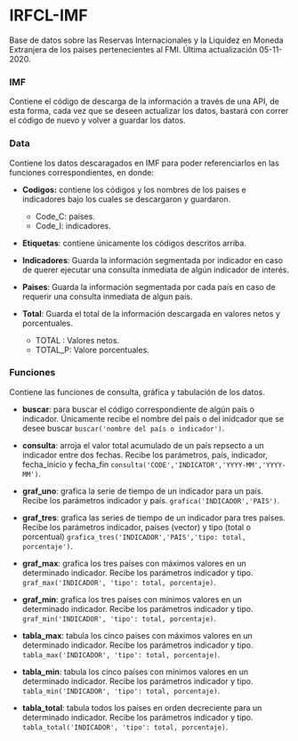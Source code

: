 # IRFCL-IMF
Base de datos sobre las Reservas Internacionales y la Liquidez en Moneda Extranjera de los países pertenecientes al FMI. Última actualización 05-11-2020.

### IMF 
Contiene el código de descarga de la información a través de una API, de esta forma, cada vez que se deseen actualizar los datos, bastará con correr el código de nuevo y volver a guardar los datos.

### Data
Contiene los datos descaragados en IMF para poder referenciarlos en las funciones correspondientes, en donde: <br />
- **Codigos:** contiene los códigos y los nombres de los paises e indicadores bajo los cuales se descargaron y guardaron.<br />
  - Code_C: países.<br />
  - Code_I: indicadores.<br />
  
- **Etiquetas**: contiene únicamente los códigos descritos arriba.<br />

- **Indicadores**: Guarda la información segmentada por indicador en caso de querer ejecutar una consulta inmediata de algún indicador de interés.<br />

- **Paises**: Guarda la información segmentada por cada país en caso de requerir una consulta inmediata de algun país. <br />

- **Total**: Guarda el total de la información descargada en valores netos y porcentuales. <br />
  - TOTAL : Valores netos. <br />
  - TOTAL_P: Valore porcentuales. <br /> 

### Funciones
Contiene las funciones de consulta, gráfica y tabulación de los datos. <br />
- **buscar**: para buscar el código correspondiente de algún país o indicador. Únicamente recibe el nombre del país o del inidcador que se desee buscar `buscar('nombre del país o indicador')`.<br />

- **consulta**: arroja el valor total acumulado de un país repsecto a un indicador entre dos fechas. Recibe los parámetros, país, indicador, fecha_inicio y fecha_fin `consulta('CODE','INDICATOR','YYYY-MM','YYYY-MM')`.<br />

- **graf_uno**: grafica la serie de tiempo de un indicador para un país. Recibe los parámetros indicador y país. `grafica('INDICADOR','PAIS')`.<br />

- **graf_tres**: grafica las series de tiempo de un indicador para tres países. Recibe los parámetros indicador, países (vector) y tipo (total o porcentual) `grafica_tres('INDICADOR','PAIS','tipo: total, porcentaje')`.<br />

- **graf_max**: grafica los tres países con máximos valores en un determinado indicador. Recibe los parámetros indicador y tipo. `graf_max('INDICADOR', 'tipo': total, porcentaje)`.<br />

- **graf_min**: grafica los tres países con mínimos valores en un determinado indicador. Recibe los parámetros indicador y tipo. `graf_min('INDICADOR', 'tipo': total, porcentaje)`.<br />

- **tabla_max**: tabula los cinco países con máximos valores en un determinado indicador. Recibe los parámetros indicador y tipo. `tabla_max('INDICADOR', 'tipo': total, porcentaje)`.<br />

- **tabla_min**: tabula los cinco países con mínimos valores en un determinado indicador. Recibe los parámetros indicador y tipo. `tabla_min('INDICADOR', 'tipo': total, porcentaje)`.<br />

- **tabla_total**: tabula todos los países en orden decreciente para un determinado indicador. Recibe los parámetros indicador y tipo. `tabla_total('INDICADOR', 'tipo': total, porcentaje)`.<br />
